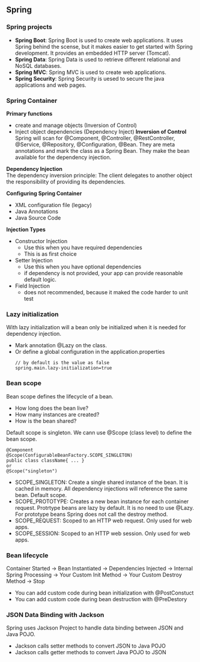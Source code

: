 ## Spring 

### Spring projects
- **Spring Boot**: Spring Boot is used to create web applications. It uses Spring behind the scense, but it makes easier to get started with Spring development. It provides an embedded HTTP server (Tomcat).
- **Spring Data**: Spring Data is used to retrieve different relational and NoSQL databases.
- **Spring MVC**: Spring MVC is used to create web applications.
- **Spring Security**: Spring Security is uesed to secure the java applications and web pages.
  
### Spring Container
**Primary functions**
- create and manage objects (Inversion of Control)
- Inject object dependencies (Dependency Inject)
**Inversion of Control**
Spring will scan for @Component, @Controller, @RestController, @Service, @Repository, @Configuration, @Bean. They are meta annotations and mark the class as a Spring Bean. They make the bean available for the dependency injection.

**Dependency Injection** <br>
The dependency inversion principle: The client delegates to another object the responsibility of providing its dependencies.

**Configuring Spring Container**
- XML configuration file (legacy)
- Java Annotations
- Java Source Code

**Injection Types**
- Constructor Injection
  - Use this when you have required dependencies
  - This is as first choice
- Setter Injection
  - Use this when you have optional dependencies
  - if dependency is not provided, your app can provide reasonable default logic.
- Field Injection
  - does not recommended, because it maked the code harder to unit test

### Lazy initialization
With lazy initialization will a bean only be initialized when it is needed for dependency injection.
- Mark annotation @Lazy on the class.
- Or define a global configuration in the application.properties 
  ```
  // by default is the value as false
  spring.main.lazy-initialization=true
  ```

### Bean scope
Bean scope defines the lifecycle of a bean. 
- How long does the bean live?
- How many instances are created?
- How is the bean shared?

Default scope is singleton. We cann use @Scope (class level) to define the bean scope.
```
@Component
@Scope(ConfigurableBeanFactory.SCOPE_SINGLETON)
public class className{ ... }
or
@Scope("singleton")
```
- SCOPE_SINGLETON: Create a single shared instance of the bean. It is cached in memory. All dependency injections will reference the same bean. Default scope.
- SCOPE_PROTOTYPE: Creates a new bean instance for each container request. Protrtype beans are lazy by default. It is no need to use @Lazy. For prototype beans Spring does not call the destroy method.
- SCOPE_REQUEST: Scoped to an HTTP web request. Only used for web apps.
- SCOPE_SESSION: Scoped to an HTTP web session. Only used for web apps.

### Bean lifecycle
Container Started -> Bean Instantiated -> Dependencies Injected -> Internal Spring Processing -> Your Custom Init Method -> Your Custom Destroy Method -> Stop
- You can add custom code during bean initialization with @PostConstuct
- You can add custom code during bean destruction with @PreDestory

### JSON Data Binding with Jackson
Spring uses Jackson Project to handle data binding between JSON and Java POJO.
- Jackson calls setter methods to convert JSON to Java POJO
- Jackson calls getter methods to convert Java POJO to JSON




